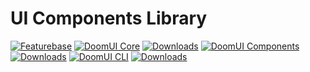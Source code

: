 # UI Components Library

[![Featurebase](https://img.shields.io/badge/Featurebase-Roadmap-green.svg)](https://doomui.featurebase.app/roadmap)
[![DoomUI Core](https://img.shields.io/npm/v/@doom-ui/core?style=flat-square)](https://www.npmjs.com/package/@doom-ui/core)
[![Downloads](https://img.shields.io/npm/dt/@doom-ui/core?style=flat-square)](https://www.npmjs.com/package/@doom-ui/core)
[![DoomUI Components](https://img.shields.io/npm/v/@doom-ui/components?style=flat-square)](https://www.npmjs.com/package/@doom-ui/components)
[![Downloads](https://img.shields.io/npm/dt/@doom-ui/components?style=flat-square)](https://www.npmjs.com/package/@doom-ui/components)
[![DoomUI CLI](https://img.shields.io/npm/v/@doom-ui/cli?style=flat-square)](https://www.npmjs.com/package/@doom-ui/cli)
[![Downloads](https://img.shields.io/npm/dt/@doom-ui/cli?style=flat-square)](https://www.npmjs.com/package/@doom-ui/cli)
